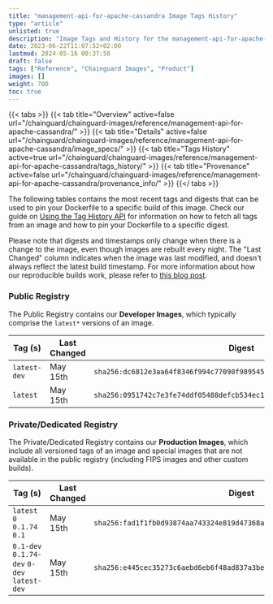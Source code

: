 ```yaml
---
title: "management-api-for-apache-cassandra Image Tags History"
type: "article"
unlisted: true
description: "Image Tags and History for the management-api-for-apache-cassandra Chainguard Image"
date: 2023-06-22T11:07:52+02:00
lastmod: 2024-05-16 00:37:58
draft: false
tags: ["Reference", "Chainguard Images", "Product"]
images: []
weight: 700
toc: true
---
```


{{< tabs >}}
{{< tab title="Overview" active=false url="/chainguard/chainguard-images/reference/management-api-for-apache-cassandra/" >}}
{{< tab title="Details" active=false url="/chainguard/chainguard-images/reference/management-api-for-apache-cassandra/image_specs/" >}}
{{< tab title="Tags History" active=true url="/chainguard/chainguard-images/reference/management-api-for-apache-cassandra/tags_history/" >}}
{{< tab title="Provenance" active=false url="/chainguard/chainguard-images/reference/management-api-for-apache-cassandra/provenance_info/" >}}
{{</ tabs >}}

The following tables contains the most recent tags and digests that can be used to pin your Dockerfile to a specific build of this image. Check our guide on [Using the Tag History API](/chainguard/chainguard-images/using-the-tag-history-api/) for information on how to fetch all tags from an image and how to pin your Dockerfile to a specific digest.

Please note that digests and timestamps only change when there is a change to the image, even though images are rebuilt every night. The "Last Changed" column indicates when the image was last modified, and doesn't always reflect the latest build timestamp. For more information about how our reproducible builds work, please refer to [this blog post](https://www.chainguard.dev/unchained/reproducing-chainguards-reproducible-image-builds).

### Public Registry
The Public Registry contains our **Developer Images**, which typically comprise the `latest*` versions of an image.

| Tag (s)       | Last Changed | Digest                                                                    |
|---------------|--------------|---------------------------------------------------------------------------|
|  `latest-dev` | May 15th     | `sha256:dc6812e3aa64f8346f994c77090f989545ff2aa9eea5b4a4efbdf73ddbdc6b63` |
|  `latest`     | May 15th     | `sha256:0951742c7e3fe74ddf05488defcb534ec1d19094bd2366cc23fe9515802fda5f` |


### Private/Dedicated Registry
The Private/Dedicated Registry contains our **Production Images**, which include all versioned tags of an image and special images that are not available in the public registry (including FIPS images and other custom builds).

| Tag (s)                                      | Last Changed | Digest                                                                    |
|----------------------------------------------|--------------|---------------------------------------------------------------------------|
|  `latest` `0` `0.1.74` `0.1`                 | May 15th     | `sha256:fad1f1fb0d93874aa743324e819d47368a48513195890248fc9c2f3917b1a71a` |
|  `0.1-dev` `0.1.74-dev` `0-dev` `latest-dev` | May 15th     | `sha256:e445cec35273c6aebd6eb6f48ad837a3be73f765cc06fb763b9e825e77eed0f4` |

